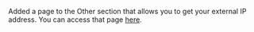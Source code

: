 Added a page to the Other section that allows you to get your external IP address. You can access that page [here][1].

[1]: http://www.brianbondy.com/other/whatsmyip.aspx
